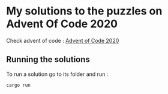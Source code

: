 # My solutions to the puzzles on Advent Of Code 2020

Check advent of code : [Advent of Code 2020](https://adventofcode.com/2020)

## Running the solutions

To run a solution go to its folder and run :

```bash
cargo run
```